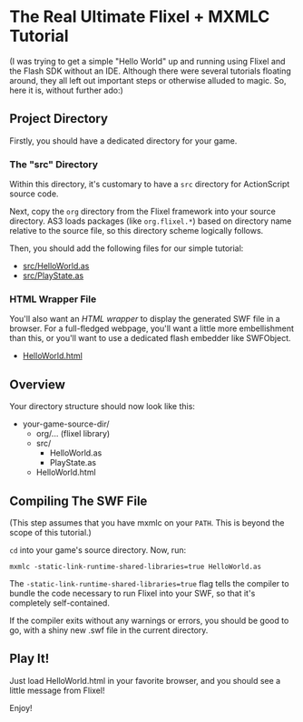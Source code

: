 # The Real Ultimate Flixel + MXMLC Tutorial

(I was trying to get a simple "Hello World" up and running using
Flixel and the Flash SDK without an IDE. Although there were several
tutorials floating around, they all left out important steps or
otherwise alluded to magic. So, here it is, without further ado:)

## Project Directory

Firstly, you should have a dedicated directory for your game.

### The "src" Directory

Within this directory, it's customary to have a `src` directory for
ActionScript source code.

Next, copy the `org` directory from the Flixel framework into your
source directory. AS3 loads packages (like `org.flixel.*`) based on
directory name relative to the source file, so this directory scheme
logically follows.

Then, you should add the following files for our simple tutorial:

* [src/HelloWorld.as](HelloWorld/blob/master/src/HelloWorld.as)
* [src/PlayState.as](HelloWorld/blob/master/src/PlayState.as)

### HTML Wrapper File

You'll also want an *HTML wrapper* to display the generated SWF file
in a browser. For a full-fledged webpage, you'll want a little more
embellishment than this, or you'll want to use a dedicated flash
embedder like SWFObject.

* [HelloWorld.html](HelloWorld/blob/master/HelloWorld.html)

## Overview

Your directory structure should now look like this:

* your-game-source-dir/
  * org/... (flixel library)
  * src/
    * HelloWorld.as
    * PlayState.as
  * HelloWorld.html
  
## Compiling The SWF File

(This step assumes that you have mxmlc on your `PATH`. This is beyond
the scope of this tutorial.)

`cd` into your game's source directory. Now, run:

    mxmlc -static-link-runtime-shared-libraries=true HelloWorld.as
    
The `-static-link-runtime-shared-libraries=true` flag tells the
compiler to bundle the code necessary to run Flixel into your SWF, so
that it's completely self-contained.

If the compiler exits without any warnings or errors, you should be
good to go, with a shiny new .swf file in the current directory.

## Play It!

Just load HelloWorld.html in your favorite browser, and you should see
a little message from Flixel!

Enjoy!
